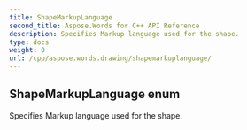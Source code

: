 ```yaml
---
title: ShapeMarkupLanguage
second_title: Aspose.Words for C++ API Reference
description: Specifies Markup language used for the shape. 
type: docs
weight: 0
url: /cpp/aspose.words.drawing/shapemarkuplanguage/
---
```

## ShapeMarkupLanguage enum


Specifies Markup language used for the shape. 

